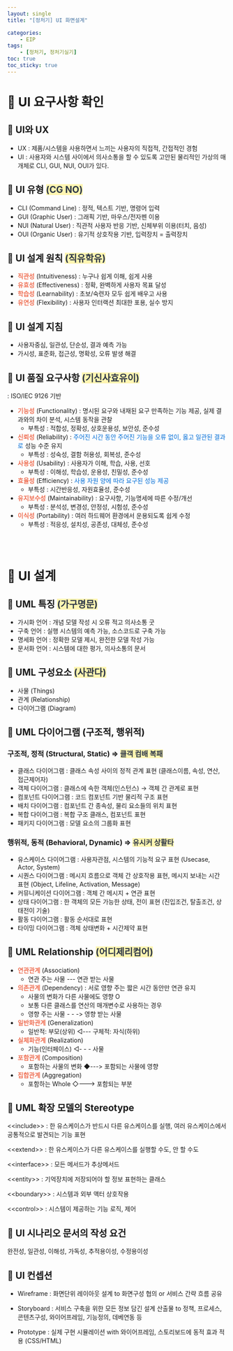 ```yaml
---
layout: single
title: "[정처기] UI 화면설계"

categories: 
    - EIP
tags: 
    - [정처기, 정처기실기]
toc: true
toc_sticky: true
---
```



# <b>📂</b> UI 요구사항 확인

## <b>📝</b> UI와 UX

- UX : 제품/시스템을 사용하면서 느끼는 사용자의 직접적, 간접적인 경험
- UI : 사용자와 시스템 사이에서 의사소통을 할 수 있도록 고안된 물리적인 가상의 매개체로 CLI, GUI, NUI, OUI가 있다.

## <b>📝</b> UI 유형 <b><span style='color:#2D3748; background-color:#fff5b1'>(CG NO)</span></b>

- CLI (Command Line)
 : 정적, 텍스트 기반, 명령어 입력
- GUI (Graphic User)
 : 그래픽 기반, 마우스/전자펜 이용
- NUI (Natural User)
 : 직관적 사용자 반응 기반, 신체부위 이용(터치, 음성)
- OUI (Organic User)
 : 유기적 상호작용 기반, 입력장치 = 출력장치

## <b>📝</b> UI 설계 원칙 <b><span style='color:#2D3748; background-color:#fff5b1'>(직유학유)</span></b>

- <b><span style='color:#EF6F53'>직관성</span></b> (Intuitiveness)
 : 누구나 쉽게 이해, 쉽게 사용
- <b><span style='color:#EF6F53'>유효성</span></b> (Effectiveness)
 : 정확, 완벽하게 사용자 목표 달성
- <b><span style='color:#EF6F53'>학습성</span></b> (Learnability)
 : 초보/숙련자 모두 쉽게 배우고 사용
- <b><span style='color:#EF6F53'>유연성</span></b> (Flexibility)
 : 사용자 인터랙션 최대한 포용, 실수 방지

## <b>📝</b> UI 설계 지침

- 사용자중심, 일관성, 단순성, 결과 예측 가능
- 가시성, 표준화, 접근성, 명확성, 오류 발생 해결

## <b>📝</b> UI 품질 요구사항 <b><span style='color:#2D3748; background-color:#fff5b1'>(기신사효유이)</span></b>
 : ISO/IEC 9126 기반

- <b><span style='color:#EF6F53'>기능성</span></b> (Functionality)
 : 명시된 요구와 내재된 요구 만족하는 기능 제공, 실제 결과와의 차이 분석, 시스템 동작을 관찰
  - 부특성 : 적합성, 정확성, 상호운용성, 보안성, 준수성
- <b><span style='color:#EF6F53'>신뢰성</span></b> (Reliability)
 : <span style='color:#006DD7'>주어진 시간 동안 주어진 기능을 오류 없이, 옳고 일관된 결과로</span> 성능 수준 유지
  - 부특성 : 성숙성, 결함 허용성, 회복성, 준수성
- <b><span style='color:#EF6F53'>사용성</span></b> (Usability)
 : 사용자가 이해, 학습, 사용, 선호
  - 부특성 : 이해성, 학습성, 운용성, 친밀성, 준수성
- <b><span style='color:#EF6F53'>효율성</span></b> (Efficiency)
 : <span style='color:#006DD7'>사용 자원 양에 따라 요구된 성능 제공</span>
  - 부특성 : 시간반응성, 자원효율성, 준수성
- <b><span style='color:#EF6F53'>유지보수성</span></b> (Maintainability)
 : 요구사항, 기능명세에 따른 수정/개선
  - 부특성 : 분석성, 변경성, 안정성, 시험성, 준수성
- <b><span style='color:#EF6F53'>이식성</span></b> (Portability)
 : 여러 하드웨어 환경에서 운용되도록 쉽게 수정
  - 부특성 : 적응성, 설치성, 공존성, 대체성, 준수성


<br><br>
  
# <b>📂</b> UI 설계

## <b>📝</b> UML 특징 <b><span style='color:#2D3748; background-color:#fff5b1'>(가구명문)</span></b>

- 가시화 언어
 : 개념 모델 작성 시 오류 적고 의사소통 굿
- 구축 언어
 : 실행 시스템의 예측 가능, 소스코드로 구축 가능
- 명세화 언어
 : 정확한 모델 제시, 완전한 모델 작성 가능
- 문서화 언어
 : 시스템에 대한 평가, 의사소통의 문서

## <b>📝</b> UML 구성요소 <b><span style='color:#2D3748; background-color:#fff5b1'>(사관다)</span></b>

- 사물 (Things)
- 관계 (Relationship)
- 다이어그램 (Diagram)

## <b>📝</b> UML 다이어그램 (구조적, 행위적)

### 구조적, 정적 (Structural, Static) ⇒ <b><span style='color:#2D3748; background-color:#fff5b1'>클객 컴배 복패</span></b>

- 클래스 다이어그램
 : 클래스 속성 사이의 정적 관계 표현
  (클래스이름, 속성, 연산, 접근제어자)
- 객체 다이어그램
 : 클래스에 속한 객체(인스턴스) → 객체 간 관계로 표현
- 컴포넌트 다이어그램
 : 코드 컴포넌트 기반 물리적 구조 표현
- 배치 다이어그램
 : 컴포넌트 간 종속성, 물리 요소들의 위치 표현
- 복합 다이어그램
 : 복합 구조 클래스, 컴포넌트 표현
- 패키지 다이어그램
 : 모델 요소의 그룹화 표현

### 행위적, 동적 (Behavioral, Dynamic) ⇒ <b><span style='color:#2D3748; background-color:#fff5b1'>유시커 상활타</span></b>
- 유스케이스 다이어그램
 : 사용자관점, 시스템의 기능적 요구 표현
  (Usecase, Actor, System)
- 시퀀스 다이어그램
 : 메시지 흐름으로 객체 간 상호작용 표현, 메시지 보내는 시간 표현
  (Object, Lifeline, Activation, Message)
- 커뮤니케이션 다이어그램
 : 객체 간 메시지 + 연관 표현
- 상태 다이어그램
 : 한 객체의 모든 가능한 상태, 전이 표현
  (진입조건, 탈출조건, 상태전이 기술)
- 활동 다이어그램
 : 활동 순서대로 표현
- 타이밍 다이어그램
 : 객체 상태변화 + 시간제약 표현

## <b>📝</b> UML Relationship <b><span style='color:#2D3748; background-color:#fff5b1'>(어디제리컴어)</span></b>

- <b><span style='color:#EF6F53'>연관관계</span></b> (Association)
  - 연관 주는 사물 --- 연관 받는 사물
- <b><span style='color:#EF6F53'>의존관계</span></b> (Dependency)
 : 서로 영향 주는 짧은 시간 동안만 연관 유지
  - 사물의 변화가 다른 사물에도 영향 O
  - 보통 다른 클래스를 연산의 매개변수로 사용하는 경우
  - 영향 주는 사물 - - -> 영향 받는 사물
- <b><span style='color:#EF6F53'>일반화관계</span></b> (Generalization)
  - 일반적: 부모(상위) ◁--- 구체적: 자식(하위)
- <b><span style='color:#EF6F53'>실체화관계</span></b> (Realization)
  - 기능(인터페이스) ◁- - - 사물
- <b><span style='color:#EF6F53'>포함관계</span></b> (Composition)
  - 포함하는 사물의 변화 ◆---> 포함되는 사물에 영향
- <b><span style='color:#EF6F53'>집합관계</span></b> (Aggregation)
  - 포함하는 Whole ◇---> 포함되는 부분

## <b>📝</b> UML 확장 모델의 Stereotype

<\<include\>>
 : 한 유스케이스가 반드시 다른 유스케이스를 실행, 여러 유스케이스에서 공통적으로 발견되는 기능 표현

<\<extend\>>
 : 한 유스케이스가 다른 유스케이스를 실행할 수도, 안 할 수도

<\<interface\>>
 : 모든 메서드가 추상메서드

<\<entity\>>
 : 기억장치에 저장되어야 할 정보 표현하는 클래스

<\<boundary\>>
 : 시스템과 외부 액터 상호작용

<\<control\>>
 : 시스템이 제공하는 기능 로직, 제어


## <b>📝</b> UI 시나리오 문서의 작성 요건

완전성, 일관성, 이해성, 가독성, 추적용이성, 수정용이성


## <b>📝</b> UI 컨셉션

- Wireframe : 화면단위 레이아웃 설계
 to 화면구성 협의 or 서비스 간략 흐름 공유

- Storyboard : 서비스 구축을 위한 모든 정보 담긴 설계 산출물
 to 정책, 프로세스, 콘텐츠구성, 와이어프레임, 기능정의, 데베연동 등

- Prototype : 실제 구현 시뮬레이션
 with 와이어프레임, 스토리보드에 동적 효과 적용 (CSS/HTML)